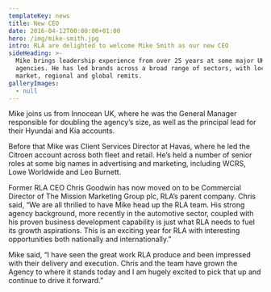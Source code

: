 ```yaml
---
templateKey: news
title: New CEO
date: 2016-04-12T00:00:00+01:00
hero: /img/mike-smith.jpg
intro: RLA are delighted to welcome Mike Smith as our new CEO
sideHeading: >-
  Mike brings leadership experience from over 25 years at some major UK
  agencies. He has led brands across a broad range of sectors, with local
  market, regional and global remits.
galleryImages:
  - null
---
```


Mike joins us from Innocean UK, where he was the General Manager responsible for doubling the agency’s size, as well as the principal lead for their Hyundai and Kia accounts.

Before that Mike was Client Services Director at Havas, where he led the Citroen account across both fleet and retail. He’s held a number of senior roles at some big names in advertising and marketing, including WCRS, Lowe Worldwide and Leo Burnett.

Former RLA CEO Chris Goodwin has now moved on to be Commercial Director of The Mission Marketing Group plc, RLA’s parent company. Chris said, “We are all thrilled to have Mike head up the RLA team. His strong agency background, more recently in the automotive sector, coupled with his proven business development capability is just what RLA needs to fuel its growth aspirations. This is an exciting year for RLA with interesting opportunities both nationally and internationally.”

Mike said, “I have seen the great work RLA produce and been impressed with their delivery and execution. Chris and the team have grown the Agency to where it stands today and I am hugely excited to pick that up and continue to drive it forward.”
